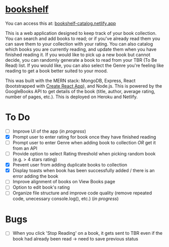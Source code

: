 # [bookshelf](bookshelf-catalog.netlify.app)

You can access this at: [bookshelf-catalog.netlify.app](bookshelf-catalog.netlify.app)

This is a web application designed to keep track of your book collection. You can search and add books to read; or if you've already read them you can save them to your collection with your rating. You can also catalog which books you are currently reading, and update them when you have finished reading it. If you would like to pick up a new book but cannot decide, you can randomly generate a book to read from your TBR (To Be Read) list. If you would like, you can also select the Genre you're feeling like reading to get a book better suited to your mood.

This was built with the MERN stack: MongoDB, Express, React (bootstrapped with [Create React App](https://github.com/facebook/create-react-app)), and Node.js. This is powered by the GoogleBooks API to get details of the book (title, author, average rating, number of pages, etc.). This is deployed on Heroku and Netlify.

# To Do
- [ ] Improve UI of the app (*in progress*)
- [x] Prompt user to enter rating for book once they have finished reading
- [ ] Prompt user to enter Genre when adding book to collection *OR* get it from an API
- [ ] Provide option to select Rating threshold when picking random book (e.g. > 4 stars rating)
- [x] Prevent user from adding duplicate books to collection
- [x] Display toasts when book has been successfully added / there is an error adding the book
- [ ] Improve alignment of books on View Books page 
- [ ] Option to edit book's rating
- [ ] Organize file structure and improve code quality (remove repeated code, unecessary console.log(), etc.) (*in progress*)

# Bugs
- [ ] When you click 'Stop Reading' on a book, it gets sent to TBR even if the book had already been read -> need to save previous status
